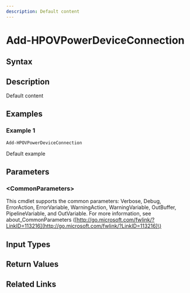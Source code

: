 ```yaml
---
description: Default content
---
```


# Add-HPOVPowerDeviceConnection

## Syntax

## Description

Default content

## Examples

### Example 1

```text
Add-HPOVPowerDeviceConnection
```

Default example

## Parameters

### &lt;CommonParameters&gt;

This cmdlet supports the common parameters: Verbose, Debug, ErrorAction, ErrorVariable, WarningAction, WarningVariable, OutBuffer, PipelineVariable, and OutVariable. For more information, see about\_CommonParameters \([http://go.microsoft.com/fwlink/?LinkID=113216](http://go.microsoft.com/fwlink/?LinkID=113216)\)

## Input Types

## Return Values

## Related Links

